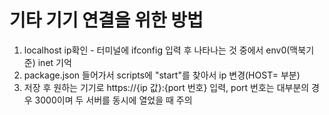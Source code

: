 # 기타 기기 연결을 위한 방법

1. localhost ip확인 - 터미널에 ifconfig 입력 후 나타나는 것 중에서 env0(맥북기준) inet 기억
2. package.json 들어가서 scripts에 "start"를 찾아서 ip 변경(HOST= 부분)
3. 저장 후 원하는 기기로 https://{ip 값}:{port 번호} 입력, port 번호는 대부분의 경우 3000이며 두 서버를 동시에 열었을 때 주의
